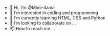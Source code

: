 - 👋 Hi, I’m @Mimi-dama
- 👀 I’m interested in coding and programming
- 🌱 I’m currently learning HTML, CSS and Python
- 💞️ I’m looking to collaborate on ...
- 📫 How to reach me ...

<!---
Mimi-dama/Mimi-dama is a ✨ special ✨ repository because its `README.md` (this file) appears on your GitHub profile.
You can click the Preview link to take a look at your changes.
--->
